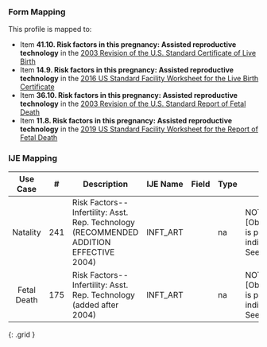 ### Form Mapping
This profile is mapped to:
 * Item **41.10. Risk factors in this pregnancy: Assisted reproductive technology** in the [2003 Revision of the U.S. Standard Certificate of Live Birth](https://www.cdc.gov/nchs/data/dvs/birth11-03final-ACC.pdf)
 * Item **14.9. Risk factors in this pregnancy: Assisted reproductive technology** in the [2016 US Standard Facility Worksheet for the Live Birth Certificate](https://www.cdc.gov/nchs/data/dvs/facility-worksheet-2016-508.pdf)
 * Item **36.10. Risk factors in this pregnancy: Assisted reproductive technology** in the [2003 Revision of the U.S. Standard Report of Fetal Death](https://www.cdc.gov/nchs/data/dvs/FDEATH11-03finalACC.pdf)
 * Item **11.8. Risk factors in this pregnancy: Assisted reproductive technology** in the [2019 US Standard Facility Worksheet for the Report of Fetal Death](https://www.cdc.gov/nchs/data/dvs/fetal-death-facility-worksheet-2019-508.pdf)

### IJE Mapping

| **Use Case** |  **#**   |  **Description**  | **IJE Name**  |  **Field**  |  **Type**  | **Value Set**  |
| :---------: | --------------- | ------------ | ------------- | ---------- | ---------- | -------------- |
| Natality | 241 | Risk Factors--Infertility: Asst. Rep. Technology  (RECOMMENDED ADDITION EFFECTIVE 2004) | INFT_ART |  |na |NOTE: If [ObservationNoneOfSpecifiedPregnancyRiskFactorsNew] is present in bundle, then the interpretation is that all individual risk factors are 'N'   <br />See [Note on missing data] |
| Fetal Death | 175 | Risk Factors--Infertility: Asst. Rep. Technology (added after 2004) | INFT_ART |  |na |NOTE: If [ObservationNoneOfSpecifiedPregnancyRiskFactorsNew] is present in bundle, then the interpretation is that all individual risk factors are 'N'   <br />See [Note on missing data] |
{: .grid }
